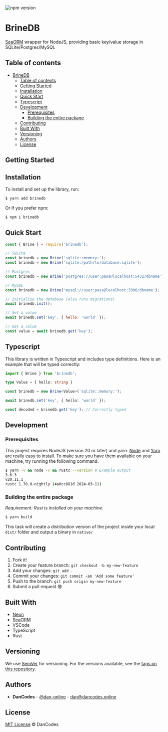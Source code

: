 ![npm version](https://img.shields.io/npm/v/brinedb)

# BrineDB

[SeaORM](https://www.sea-ql.org/SeaORM/) wrapper for NodeJS, providing basic key/value storage in SQLite/Postgres/MySQL

## Table of contents

- [BrineDB](#brinedb)
  - [Table of contents](#table-of-contents)
  - [Getting Started](#getting-started)
  - [Installation](#installation)
  - [Quick Start](#quick-start)
  - [Typescript](#typescript)
  - [Development](#development)
    - [Prerequisites](#prerequisites)
    - [Building the entire package](#building-the-entire-package)
  - [Contributing](#contributing)
  - [Built With](#built-with)
  - [Versioning](#versioning)
  - [Authors](#authors)
  - [License](#license)

## Getting Started

## Installation

To install and set up the library, run:

```sh
$ yarn add brinedb
```

Or if you prefer npm:

```sh
$ npm i brinedb
```

## Quick Start

```js
const { Brine } = require('brinedb');

// SQLite
const brinedb = new Brine('sqlite::memory:');
const brinedb = new Brine('sqlite:/path/to/database.sqlite');

// Postgres
const brinedb = new Brine('postgres://user:pass@localhost:5432/dbname');

// MySQL
const brinedb = new Brine('mysql://user:pass@localhost:3306/dbname');

// Initialize the database (also runs migrations)
await brinedb.init();

// Set a value
await brinedb.set('key', { hello: 'world' });

// Get a value
const value = await brinedb.get('key');
```

## Typescript

This library is written in Typescript and includes type definitions. Here is an example that will be typed correctly:

```ts
import { Brine } from 'brinedb';

type Value = { hello: string }

const brinedb = new Brine<Value>('sqlite::memory:');

await brinedb.set('key', { hello: 'world' });

const decoded = brinedb.get('key'); // Correctly typed
```

## Development

### Prerequisites

This project requires NodeJS (version 20 or later) and yarn.
[Node](http://nodejs.org) and [Yarn](https://yarnpkg.com/) are really easy to install.
To make sure you have them available on your machine,
try running the following command.

```sh
$ yarn -v && node -v && rustc --version # Example output
3.6.3
v20.11.1
rustc 1.78.0-nightly (4a0cc881d 2024-03-11)
```

### Building the entire package

_Requirement: Rust is installed on your machine._

```sh
$ yarn build
```

This task will create a distribution version of the project
inside your local `dist/` folder and output a binary in `native/`

## Contributing

1.  Fork it!
2.  Create your feature branch: `git checkout -b my-new-feature`
3.  Add your changes: `git add .`
4.  Commit your changes: `git commit -am 'Add some feature'`
5.  Push to the branch: `git push origin my-new-feature`
6.  Submit a pull request :sunglasses:

## Built With

- [Neon](https://neon-bindings.com/)
- [SeaORM](https://www.sea-ql.org/SeaORM/)
- VSCode
- TypeScript
- Rust

## Versioning

We use [SemVer](http://semver.org/) for versioning. For the versions available, see the [tags on this repository](https://github.com/dan-online/brinedb/tags).

## Authors

- **DanCodes** - [@dan-online](https://github.com/dan-online) - <dan@dancodes.online>

## License

[MIT License](https://dan-online.mit-license.org/2024) © DanCodes
